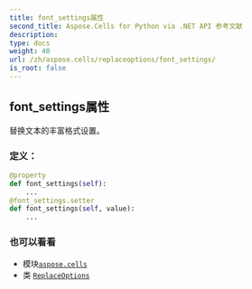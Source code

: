 ```yaml
---
title: font_settings属性
second_title: Aspose.Cells for Python via .NET API 参考文献
description:
type: docs
weight: 40
url: /zh/aspose.cells/replaceoptions/font_settings/
is_root: false
---
```

## font_settings属性

替换文本的丰富格式设置。
### 定义：
```python
@property
def font_settings(self):
    ...
@font_settings.setter
def font_settings(self, value):
    ...
```

### 也可以看看
* 模块[`aspose.cells`](../../)
* 类 [`ReplaceOptions`](/cells/python-net/zh/aspose.cells/replaceoptions)
